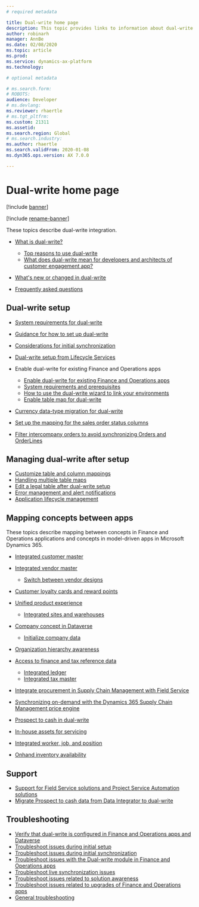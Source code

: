 ```yaml
---
# required metadata

title: Dual-write home page
description: This topic provides links to information about dual-write.
author: robinarh
manager: AnnBe
ms.date: 02/08/2020
ms.topic: article
ms.prod: 
ms.service: dynamics-ax-platform
ms.technology: 

# optional metadata

# ms.search.form: 
# ROBOTS: 
audience: Developer
# ms.devlang: 
ms.reviewer: rhaertle
# ms.tgt_pltfrm: 
ms.custom: 21311
ms.assetid: 
ms.search.region: Global
# ms.search.industry: 
ms.author: rhaertle
ms.search.validFrom: 2020-01-08
ms.dyn365.ops.version: AX 7.0.0

---
```


# Dual-write home page

[!include [banner](../../includes/banner.md)]

[!include [rename-banner](~/includes/cc-data-platform-banner.md)]

These topics describe dual-write integration.

+ [What is dual-write?](dual-write-overview.md)

    - [Top reasons to use dual-write](dual-write-overview.md#top-reasons-to-use-dual-write)
    - [What does dual-write mean for developers and architects of customer engagement app?](dual-write-overview.md#developer-architect)

+ [What's new or changed in dual-write](whats-new-dual-write.md)
+ [Frequently asked questions](dual-write-faq.md)    

## Dual-write setup

+ [System requirements for dual-write](dual-write-system-req.md)
+ [Guidance for how to set up dual-write](connection-setup.md)
+ [Considerations for initial synchronization](initial-sync-guidance.md)
+ [Dual-write setup from Lifecycle Services](lcs-setup.md)
+ Enable dual-write for existing Finance and Operations apps

    + [Enable dual-write for existing Finance and Operations apps](enable-dual-write.md)
    + [System requirements and prerequisites](requirements-and-prerequisites.md)
    + [How to use the dual-write wizard to link your environments](link-your-environment.md)
    + [Enable table map for dual-write](enable-entity-map.md)

+ [Currency data-type migration for dual-write](currrency-decimal-places.md)
+ [Set up the mapping for the sales order status columns](sales-status-map.md)
+ [Filter intercompany orders to avoid synchronizing Orders and OrderLines](filtering-intercompany-orders.md)

## Managing dual-write after setup

+ [Customize table and column mappings](customizing-mappings.md)
+ [Handling multiple table maps](multiple-entity-maps.md)
+ [Edit a legal table after dual-write setup](edit-legal-entity.md)
+ [Error management and alert notifications](errors-and-alerts.md)
+ [Application lifecycle management](app-lifecycle-management.md)

## Mapping concepts between apps

These topics describe mapping between concepts in Finance and Operations applications and concepts in model-driven apps in Microsoft Dynamics 365.

+ [Integrated customer master](customer-mapping.md)
+ [Integrated vendor master](vendor-mapping.md)

    + [Switch between vendor designs](vendor-switch.md)

+ [Customer loyalty cards and reward points](loyalty-mapping.md)
+ [Unified product experience](product-mapping.md)

    + [Integrated sites and warehouses](sites-warehouses-mapping.md)

+ [Company concept in Dataverse](company-data.md)

    + [Initialize company data](bootstrap-company-data.md)

+ [Organization hierarchy awareness](organization-mapping.md)
+ [Access to finance and tax reference data](finance-tax-reference.md)

    + [Integrated ledger](ledger-mapping.md)
    + [Integrated tax master](tax-mapping.md)

+ [Integrate procurement in Supply Chain Management with Field Service](scm-field-service-procurement.md)
+ [Synchronizing on-demand with the Dynamics 365 Supply Chain Management price engine](pricing-engine.md)
+ [Prospect to cash in dual-write](dual-write-prospect-to-cash.md)
+ [In-house assets for servicing](in-house-assets.md)
+ [Integrated worker, job, and position](integrated-hr.md)
+ [Onhand inventory availability](inventory-availability.md)

## Support

+ [Support for Field Service solutions and Project Service Automation solutions](field-service-project-service-automation.md)
+ [Migrate Prospect to cash data from Data Integrator to dual-write](migrate-prospect-to-cash.md)

## Troubleshooting

+ [Verify that dual-write is configured in Finance and Operations apps and Dataverse](dual-write-troubleshooting-verify-config.md)
+ [Troubleshoot issues during initial setup](dual-write-troubleshooting-initial-setup.md)
+ [Troubleshoot issues during initial synchronization](dual-write-troubleshooting-initial-sync.md)
+ [Troubleshoot issues with the Dual-write module in Finance and Operations apps](dual-write-troubleshooting-dual-write-module.md)
+ [Troubleshoot live synchronization issues](dual-write-troubleshooting-live-sync.md)
+ [Troubleshoot issues related to solution awareness](dual-write-troubleshooting-solution-awareness.md)
+ [Troubleshoot issues related to upgrades of Finance and Operations apps](dual-write-troubleshooting-finops-upgrades.md)
+ [General troubleshooting](dual-write-troubleshooting.md)
